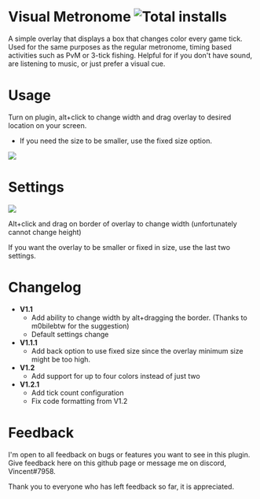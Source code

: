 # Visual Metronome ![Total installs](https://img.shields.io/endpoint?url=https://i.pluginhub.info/shields/installs/plugin/visual-metronome)
A simple overlay that displays a box that changes color every game tick. Used for the same purposes as the regular metronome, timing based activities such as PvM or 3-tick fishing. Helpful for if you don't have sound, are listening to music, or just prefer a visual cue.

# Usage
Turn on plugin, alt+click to change width and drag overlay to desired location on your screen. 

- If you need the size to be smaller, use the fixed size option.

![](https://i.imgur.com/8Idrquz.gif)

# Settings
![](https://i.imgur.com/tGurIa0.png)

Alt+click and drag on border of overlay to change width (unfortunately cannot change height)

If you want the overlay to be smaller or fixed in size, use the last two settings.

# Changelog
- **V1.1**
    - Add ability to change width by alt+dragging the border. (Thanks to m0bilebtw for the suggestion)
    - Default settings change
- **V1.1.1**
    - Add back option to use fixed size since the overlay minimum size might be too high.
- **V1.2**
    - Add support for up to four colors instead of just two
- **V1.2.1**
    - Add tick count configuration
    - Fix code formatting from V1.2
    
# Feedback
I'm open to all feedback on bugs or features you want to see in this plugin. Give feedback here on this github page or message me on discord, Vincent#7958. 

Thank you to everyone who has left feedback so far, it is appreciated.
